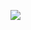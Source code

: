 ![](https://github.com/ayumubanban/github_actions_hello_world_from_official/workflows/Greeting/badge.svg)